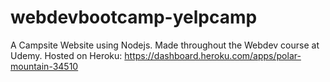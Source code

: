 # webdevbootcamp-yelpcamp
A Campsite Website using Nodejs. Made throughout the Webdev course at Udemy. Hosted on Heroku: https://dashboard.heroku.com/apps/polar-mountain-34510
